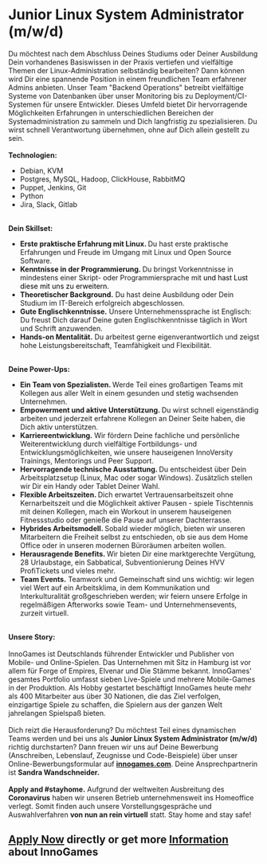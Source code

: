 <h1>Junior Linux System Administrator (m/w/d)</h1>
<span><span>Du möchtest nach dem Abschluss Deines Studiums oder Deiner Ausbildung Dein vorhandenes Basiswissen in der Praxis vertiefen und vielfältige Themen der Linux-Administration selbständig bearbeiten? Dann können wird Dir eine spannende Position in einem freundlichen Team erfahrener Admins anbieten. Unser Team "Backend Operations" betreibt vielfältige Systeme von Datenbanken über unser Monitoring bis zu Deployment/CI-Systemen für unsere Entwickler. Dieses Umfeld bietet Dir hervorragende Möglichkeiten Erfahrungen in unterschiedlichen Bereichen der Systemadministration zu sammeln und Dich langfristig zu spezialisieren. Du wirst schnell Verantwortung übernehmen, ohne auf Dich allein gestellt zu sein.<br /><br /></span></span><strong>Technologien:</strong><ul><li>Debian, KVM</li><li>Postgres, MySQL, Hadoop, ClickHouse, RabbitMQ</li><li>Puppet, Jenkins, Git</li><li>Python</li><li>Jira, Slack, Gitlab</li></ul><p><br /><strong><span>Dein Skillset:</span></strong></p><ul><li><strong>Erste praktische Erfahrung mit Linux. </strong>Du hast erste praktische Erfahrungen und Freude im Umgang mit Linux und Open Source Software.</li><li><strong>Kenntnisse in der Programmierung. </strong>Du bringst Vorkenntnisse in mindestens einer Skript- oder Programmiersprache mit<span style="color: rgb(0,0,0);"> und hast Lust diese mit uns zu erweitern.  </span></li><li><strong>Theoretischer Background.</strong> Du hast deine Ausbildung oder Dein Studium im IT-Bereich erfolgreich abgeschlossen.</li><li><strong>Gute Englischkenntnisse.</strong> Unsere Unternehmenssprache ist Englisch: Du freust Dich darauf Deine guten Englischkenntnisse täglich in Wort und Schrift anzuwenden.</li><li><strong>Hands-on Mentalität.</strong> Du arbeitest gerne eigenverantwortlich und zeigst hohe Leistungsbereitschaft, Teamfähigkeit und Flexibilität.</li></ul><p><strong><br />Deine Power-Ups:</strong></p><ul><li><strong>Ein Team von Spezialisten. </strong>Werde Teil eines großartigen Teams mit Kollegen aus aller Welt in einem gesunden und stetig wachsenden Unternehmen.</li><li><strong>Empowerment und aktive Unterstützung. </strong>Du wirst schnell eigenständig arbeiten und jederzeit erfahrene Kollegen an Deiner Seite haben, die Dich aktiv unterstützen.</li><li><strong>Karriereentwicklung.</strong> Wir fördern Deine fachliche und persönliche Weiterentwicklung durch vielfältige Fortbildungs- und Entwicklungsmöglichkeiten, wie unsere hauseigenen InnoVersity Trainings, Mentorings und Peer Support. </li><li><strong>Hervorragende technische Ausstattung. </strong>Du entscheidest über Dein Arbeitsplatzsetup (Linux, Mac oder sogar Windows). Zusätzlich stellen wir Dir ein Handy oder Tablet Deiner Wahl.</li><li><strong>Flexible Arbeitszeiten. </strong>Dich erwartet Vertrauensarbeitszeit ohne Kernarbeitszeit und die Möglichkeit aktiver Pausen - spiele Tischtennis mit deinen Kollegen, mach ein Workout in unserem hauseigenen Fitnessstudio oder genieße die Pause auf unserer Dachterrasse. <strong><br /></strong></li><li><strong>Hybrides Arbeitsmodell. </strong>Sobald wieder möglich, bieten wir unseren Mitarbeitern die Freiheit selbst zu entschieden, ob sie aus dem Home Office oder in unseren modernen Büroräumen arbeiten wollen. </li><li><strong>Herausragende Benefits. </strong>Wir bieten Dir eine marktgerechte Vergütung, 28 Urlaubstage, ein Sabbatical, Subventionierung Deines HVV ProfiTickets und vieles mehr.</li><li><strong>Team Events.</strong> Teamwork und Gemeinschaft sind uns wichtig: wir legen viel Wert auf ein Arbeitsklima, in dem Kommunikation und Interkulturalität großgeschrieben werden; wir feiern unsere Erfolge in regelmäßigen Afterworks sowie Team- und Unternehmensevents, zurzeit virtuell.</li></ul><br /><strong>Unsere Story:</strong> <br /><strong><u></u><br /></strong>InnoGames ist Deutschlands führender Entwickler und Publisher von Mobile- und Online-Spielen. Das Unternehmen mit Sitz in Hamburg ist vor allem für Forge of Empires, Elvenar und Die Stämme bekannt. InnoGames' gesamtes Portfolio umfasst sieben Live-Spiele und mehrere Mobile-Games in der Produktion. Als Hobby gestartet beschäftigt InnoGames heute mehr als 400 Mitarbeiter aus über 30 Nationen, die das Ziel verfolgen, einzigartige Spiele zu schaffen, die Spielern aus der ganzen Welt jahrelangen Spielspaß bieten.<br /><br />Dich reizt die Herausforderung? Du möchtest Teil eines dynamischen Teams werden und bei uns als <strong>Junior Linux System Administrator (m/w/d)</strong> richtig durchstarten? Dann freuen wir uns auf Deine Bewerbung (Anschreiben, Lebenslauf, Zeugnisse und Code-Beispiele) über unser Online-Bewerbungsformular auf <strong><a href="http://innogames.com" rel="nofollow">innogames.com</a></strong>. Deine Ansprechpartnerin ist <strong>Sandra Wandschneider.</strong><br /><br /><strong>Apply and #stayhome.</strong> Aufgrund der weltweiten Ausbreitung des <strong>Coronavirus</strong> haben wir unseren Betrieb unternehmensweit ins Homeoffice verlegt. Somit finden auch unsere Vorstellungsgespräche und Auswahlverfahren <strong>von nun an rein virtuell</strong> statt. Stay home and stay safe!

<h2><a href="https://jobs.jobvite.com/careers/innogames/job/orzfffwe/apply?__jvst=Job+Board&__jvsd=github_jobs_repo">Apply Now</a> directly or get more <a href="https://www.innogames.com/career/detail/job/junior-linux-system-administrator-m-w-d-/?s=github_jobs_repo">Information</a> about InnoGames</h2>